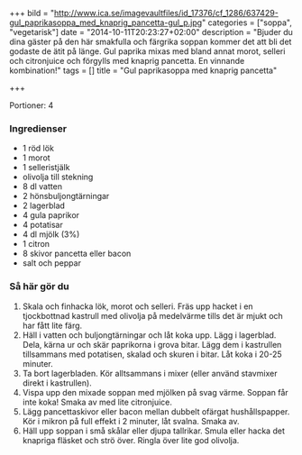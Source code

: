 +++
bild = "http://www.ica.se/imagevaultfiles/id_17376/cf_1286/637429-gul_paprikasoppa_med_knaprig_pancetta-gul_p.jpg"
categories = ["soppa", "vegetarisk"]
date = "2014-10-11T20:23:27+02:00"
description = "Bjuder du dina gäster på den här smakfulla och färgrika soppan kommer det att bli det godaste de ätit på länge. Gul paprika mixas med bland annat morot, selleri och citronjuice och förgylls med knaprig pancetta. En vinnande kombination!"
tags = []
title = "Gul paprikasoppa med knaprig pancetta"

+++

Portioner: 4

### Ingredienser
- 1 röd lök
- 1 morot
- 1 selleristjälk
- olivolja till stekning
- 8 dl vatten
- 2 hönsbuljongtärningar
- 2 lagerblad
- 4 gula paprikor
- 4 potatisar
- 4 dl mjölk (3%)
- 1 citron
- 8 skivor pancetta eller bacon
- salt och peppar


### Så här gör du
1. Skala och finhacka lök, morot och selleri. Fräs upp hacket i en tjockbottnad kastrull med olivolja på medelvärme tills det är mjukt och har fått lite färg.
1. Häll i vatten och buljongtärningar och låt koka upp. Lägg i lagerblad. Dela, kärna ur och skär paprikorna i grova bitar. Lägg dem i kastrullen tillsammans med potatisen, skalad och skuren i bitar. Låt koka i 20-25 minuter.
1. Ta bort lagerbladen. Kör alltsammans i mixer (eller använd stavmixer direkt i kastrullen).
1. Vispa upp den mixade soppan med mjölken på svag värme. Soppan får inte koka! Smaka av med lite citronjuice.
1. Lägg pancettaskivor eller bacon mellan dubbelt ofärgat hushållspapper. Kör i mikron på full effekt i 2 minuter, låt svalna. Smaka av.
1. Häll upp soppan i små skålar eller djupa tallrikar. Smula eller hacka det knapriga fläsket och strö över. Ringla över lite god olivolja.
